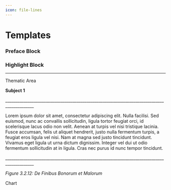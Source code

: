 ```yaml
---
icon: file-lines
---
```


# Templates

### Preface Block

###

###

###

###

###

### Highlight Block

***

Thematic Area

**Subject 1**

\_\_\_\_\_\_\_\_\_\_\_\_\_\_\_\_\_\_\_\_\_\_\_\_\_\_\_\_\_\_\_\_\_\_\_\_\_\_\_\_\_\_\_\_\_\_\_\_\_\_\_\_\_\_\_\_\_\_\_\_\_\_\_\_\_\_\_\_\_\_\_\_\_\_\_\_\_\_\_\_\_\_\_\_\_\_\_\_\_\_\_\_

Lorem ipsum dolor sit amet, consectetur adipiscing elit. Nulla facilisi. Sed euismod, nunc ac convallis sollicitudin, ligula tortor feugiat orci, id scelerisque lacus odio non velit. Aenean at turpis vel nisi tristique lacinia. Fusce accumsan, felis ut aliquet hendrerit, justo nulla fermentum turpis, a feugiat eros ligula vel nisi. Nam at magna sed justo tincidunt tincidunt. Vivamus eget ligula ut urna dictum dignissim. Integer vel dui ut odio fermentum sollicitudin at in ligula. Cras nec purus id nunc tempor tincidunt.

\_\_\_\_\_\_\_\_\_\_\_\_\_\_\_\_\_\_\_\_\_\_\_\_\_\_\_\_\_\_\_\_\_\_\_\_\_\_\_\_\_\_\_\_\_\_\_\_\_\_\_\_\_\_\_\_\_\_\_\_\_\_\_\_\_\_\_\_\_\_\_\_\_\_\_\_\_\_\_\_\_\_\_\_\_\_\_\_\_\_\_\_

_Figure 3.2.12: De Finibus Bonorum et Malorum_

Chart

